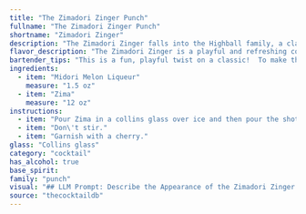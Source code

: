 ```yaml
---
title: "The Zimadori Zinger Punch"
fullname: "The Zimadori Zinger Punch"
shortname: "Zimadori Zinger"
description: "The Zimadori Zinger falls into the Highball family, a classic cocktail style known for its tall, refreshing nature. This particular concoction, a recent creation, likely emerged from the 1990s trend of mixing popular, readily available beverages for a quick and easy drink. "
flavor_description: "The Zimadori Zinger is a playful and refreshing cocktail with a bright, tropical character. Midori's sweet melon flavor shines through, balanced by Zima's crisp, citrusy notes.  A subtle hint of sweetness lingers on the palate, creating a fun and light-hearted drinking experience, perfect for a warm summer day. "
bartender_tips: "This is a fun, playful twist on a classic!  To make the Zimadori Zinger, remember to chill both the Midori and Zima beforehand for a perfectly refreshing drink. Use a cocktail shaker filled with ice to mix the ingredients well, ensuring a balanced and chilled cocktail. Garnish with a lime wedge for an extra zing! "
ingredients:
  - item: "Midori Melon Liqueur"
    measure: "1.5 oz"
  - item: "Zima"
    measure: "12 oz"
instructions:
  - item: "Pour Zima in a collins glass over ice and then pour the shot of Midori."
  - item: "Don\'t stir."
  - item: "Garnish with a cherry."
glass: "Collins glass"
category: "cocktail"
has_alcohol: true
base_spirit:
family: "punch"
visual: "## LLM Prompt: Describe the Appearance of the Zimadori Zinger Cocktail**Imagine a cocktail named Zimadori Zinger made with Midori Melon Liqueur and Zima.  Describe its appearance in detail, focusing on:*** **Color:** What is the overall color of the cocktail? Is it vibrant or muted? * **Transparency:** Is the drink clear, cloudy, or opaque? * **Layers:** Are there distinct layers of color or texture?* **Head/Foam:** Does it have a head or foam on top? What is its color and consistency?* **Garnish:** If any, what garnish is used and how does it affect the visual appeal?**Remember to consider the specific properties of Midori Melon Liqueur and Zima in your description.**  For example, Midori is a vibrant green liqueur, while Zima has a slightly cloudy appearance. How do these elements combine visually in the final cocktail? "
source: "thecocktaildb"
---
```


